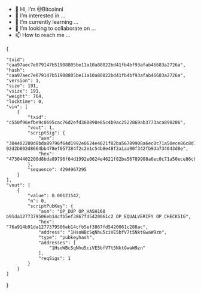 - 👋 Hi, I’m @Bitcoinni
- 👀 I’m interested in ...
- 🌱 I’m currently learning ...
- 💞️ I’m looking to collaborate on ...
- 📫 How to reach me ...

<!---
Bitcoinni/Bitcoinni is a ✨ special ✨ repository because its `README.md` (this file) appears on your GitHub profile.
You can click the Preview link to take a look at your changes.
--->{
    "txid": "caa97aec7e079147b51908805be11a10a80822bd41fb4bf93afab46683a2726a",
    "hash": "caa97aec7e079147b51908805be11a10a80822bd41fb4bf93afab46683a2726a",
    "version": 1,
    "size": 191,
    "vsize": 191,
    "weight": 764,
    "locktime": 0,
    "vin": [
        {
            "txid": "c550f96efbe9c0695cac76d2efd360898e85c4b9ac2522869ab3773aca890206",
            "vout": 1,
            "scriptSig": {
                "asm": "304402200d8bda89796f64d1992e0624e4621f82ba56789908a6ec0c71a50ece86c8d75f02200670371ae7045935d24671f07519ec1db5175a8413b7b594a5eb4a8ca2e8b725[ALL] 02d2b802d8664bb478ef057384f2c2e1c54b8e48f2a1aa90f342fb9da734043d8e",
                "hex": "47304402200d8bda89796f64d1992e0624e4621f82ba56789908a6ec0c71a50ece86c8d75f02200670371ae7045935d24671f07519ec1db5175a8413b7b594a5eb4a8ca2e8b725012102d2b802d8664bb478ef057384f2c2e1c54b8e48f2a1aa90f342fb9da734043d8e"
            },
            "sequence": 4294967295
        }
    ],
    "vout": [
        {
            "value": 0.00121542,
            "n": 0,
            "scriptPubKey": {
                "asm": "OP_DUP OP_HASH160 b91da1277379506eb14cfb5ef3867fd5420061c2 OP_EQUALVERIFY OP_CHECKSIG",
                "hex": "76a914b91da1277379506eb14cfb5ef3867fd5420061c288ac",
                "address": "1HsoWBcSqNhu5ciVE5bfV7t5NktGwaW9zn",
                "type": "pubkeyhash",
                "addresses": [
                    "1HsoWBcSqNhu5ciVE5bfV7t5NktGwaW9zn"
                ],
                "reqSigs": 1
            }
        }
    ]
}
